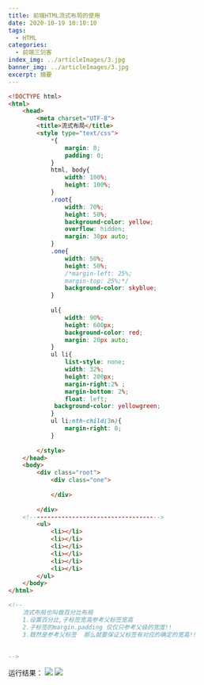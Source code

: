 ```yaml
---
title: 前端HTML流式布局的使用
date: 2020-10-19 10:10:10
tags:
  - HTML
categories:
  - 前端三剑客
index_img: ../articleImages/3.jpg
banner_img: ../articleImages/3.jpg
excerpt: 摘要
---
```

<meta name="referrer" content="no-referrer"/>

```html
<!DOCTYPE html>
<html>
	<head>
		<meta charset="UTF-8">
		<title>流式布局</title>
		<style type="text/css">
			*{
				margin: 0;
				padding: 0;
			}
			html, body{
				width: 100%;
				height: 100%;
			}
			.root{
				width: 70%;
				height: 50%;
				background-color: yellow;
				overflow: hidden;
				margin: 30px auto;
			}
			.one{
				width: 50%;
				height: 50%;
				/*margin-left: 25%;
				margin-top: 25%;*/
				background-color: skyblue;
			}
			
			ul{
				width: 90%;
				height: 600px;
				background-color: red;
				margin: 20px auto;
			}
			ul li{
				list-style: none;
				width: 32%;
				height: 200px;
				margin-right:2% ;
				margin-bottom: 2%;
				float: left;
			 background-color: yellowgreen;
			}
			ul li:nth-child(3n){
				margin-right: 0;
			}
			
		</style>
	</head>
	<body>
		<div class="root">
			<div class="one">
				
			</div>
			
		</div>
	<!------------------------------------->	
		<ul>
			<li></li>
			<li></li>
			<li></li>
			<li></li>
			<li></li>
			<li></li>
		</ul>
	</body>
</html>

<!--
	流式布局也叫做百分比布局
	1.设置百分比,子标签宽高参考父标签宽高
	2.子标签的margin.padding 仅仅只参考父级的宽度!!
	3.既然是参考父标签  那么就要保证父标签有对应的确定的宽高!!
	
	
-->
```
运行结果：
![](https://img-blog.csdnimg.cn/d245df8789d14904a742df3dcd14314e.png)
![](https://img-blog.csdnimg.cn/8ac930269dd0462cabbeadaa35ce399b.png)


